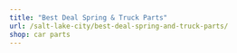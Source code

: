 ```yaml
---
title: "Best Deal Spring & Truck Parts"
url: /salt-lake-city/best-deal-spring-and-truck-parts/
shop: car parts
---
```

